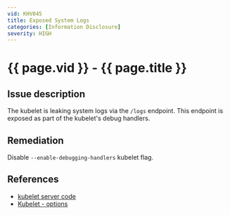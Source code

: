 ```yaml
---
vid: KHV045
title: Exposed System Logs
categories: [Information Disclosure]
severity: HIGH
---
```


# {{ page.vid }} - {{ page.title }}

## Issue description

The kubelet is leaking system logs via the `/logs` endpoint. This endpoint is exposed as part of the kubelet's debug handlers.

## Remediation

Disable `--enable-debugging-handlers` kubelet flag.

## References

- [kubelet server code](https://github.com/kubernetes/kubernetes/blob/4a6935b31fcc4d1498c977d90387e02b6b93288f/pkg/kubelet/server/server.go)
- [Kubelet - options](https://kubernetes.io/docs/reference/command-line-tools-reference/kubelet/#options)
